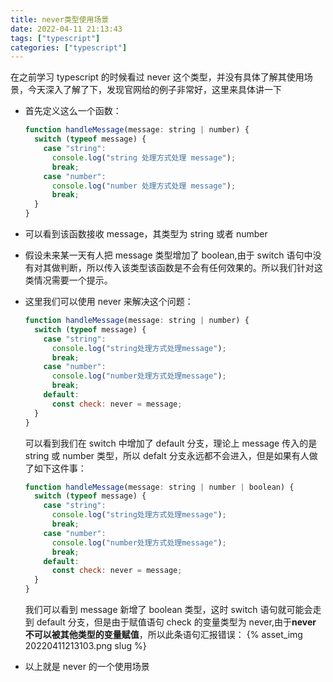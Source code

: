 ```yaml
---
title: never类型使用场景
date: 2022-04-11 21:13:43
tags: ["typescript"]
categories: ["typescript"]
---
```


在之前学习 typescript 的时候看过 never 这个类型，并没有具体了解其使用场景，今天深入了解了下，发现官网给的例子非常好，这里来具体讲一下

- 首先定义这么一个函数：

  ```javascript
  function handleMessage(message: string | number) {
    switch (typeof message) {
      case "string":
        console.log("string 处理方式处理 message");
        break;
      case "number":
        console.log("number 处理方式处理 message");
        break;
    }
  }
  ```

- 可以看到该函数接收 message，其类型为 string 或者 number
- 假设未来某一天有人把 message 类型增加了 boolean,由于 switch 语句中没有对其做判断，所以传入该类型该函数是不会有任何效果的。所以我们针对这类情况需要一个提示。
- 这里我们可以使用 never 来解决这个问题：

  ```javascript
  function handleMessage(message: string | number) {
    switch (typeof message) {
      case "string":
        console.log("string处理方式处理message");
        break;
      case "number":
        console.log("number处理方式处理message");
        break;
      default:
        const check: never = message;
    }
  }
  ```

  可以看到我们在 switch 中增加了 default 分支，理论上 message 传入的是 string 或 number 类型，所以 defalt 分支永远都不会进入，但是如果有人做了如下这件事：

  ```javascript
  function handleMessage(message: string | number | boolean) {
    switch (typeof message) {
      case "string":
        console.log("string处理方式处理message");
        break;
      case "number":
        console.log("number处理方式处理message");
        break;
      default:
        const check: never = message;
    }
  }
  ```

  我们可以看到 message 新增了 boolean 类型，这时 switch 语句就可能会走到 default 分支，但是由于赋值语句 check 的变量类型为 never,由于**never 不可以被其他类型的变量赋值**，所以此条语句汇报错误：
  {% asset_img 20220411213103.png slug %}

- 以上就是 never 的一个使用场景
